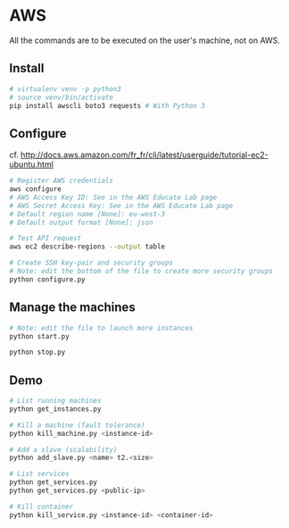 # AWS

All the commands are to be executed on the user's machine, not on AWS.

## Install

```bash
# virtualenv venv -p python3
# source venv/bin/activate
pip install awscli boto3 requests # With Python 3
```

## Configure

cf. http://docs.aws.amazon.com/fr_fr/cli/latest/userguide/tutorial-ec2-ubuntu.html

```bash
# Register AWS credentials
aws configure
# AWS Access Key ID: See in the AWS Educate Lab page
# AWS Secret Access Key: See in the AWS Educate Lab page
# Default region name [None]: eu-west-3
# Default output format [None]: json

# Test API request
aws ec2 describe-regions --output table

# Create SSH key-pair and security groups
# Note: edit the bottom of the file to create more security groups
python configure.py
```

## Manage the machines

```bash
# Note: edit the file to launch more instances
python start.py
```

```bash
python stop.py
```

## Demo

```bash
# List running machines
python get_instances.py

# Kill a machine (fault tolerance)
python kill_machine.py <instance-id>

# Add a slave (scalability)
python add_slave.py <name> t2.<size>

# List services
python get_services.py
python get_services.py <public-ip>

# Kill container
python kill_service.py <instance-id> <container-id>
```
